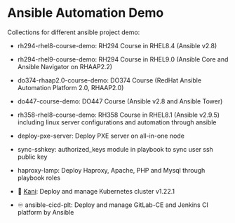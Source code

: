 # **Ansible Automation Demo** #

Collections for different ansible project demo:

- rh294-rhel8-course-demo: RH294 Course in RHEL8.4 (Ansible v2.8)

- rh294-rhel9-course-demo: RH294 Course in RHEL9.0 (Ansible Core and Ansible Navigator on RHAAP2.2)

- do374-rhaap2.0-course-demo: DO374 Course (RedHat Ansible Automation Platform 2.0, RHAAP2.0)

- do447-course-demo: DO447 Course (Ansible v2.8 and Ansible Tower)

- rh358-rhel8-course-demo: RH358 Course in RHEL8.1 (Ansible v2.9.5) including linux server configurations and automation through ansible

- deploy-pxe-server: Deploy PXE server on all-in-one node

- sync-sshkey: authorized_keys module in playbook to sync user ssh public key

- haproxy-lamp: Deploy Haproxy, Apache, PHP and Mysql through playbook roles

- 🚀 [Kani](https://github.com/Alberthua-Perl/kani): Deploy and manage Kubernetes cluster v1.22.1

- ♾ ansible-cicd-plt: Deploy and manage GitLab-CE and Jenkins CI platform by Ansible
